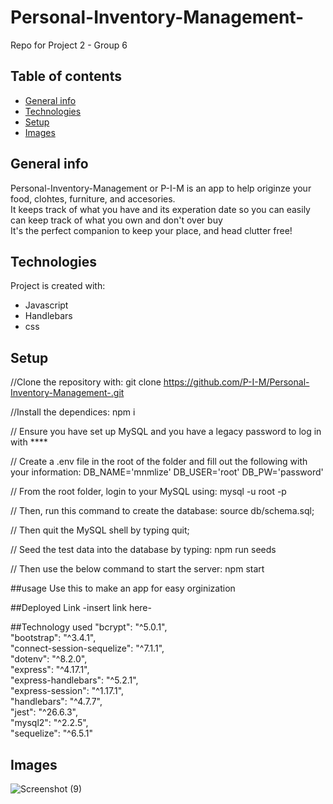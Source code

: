# Personal-Inventory-Management-
Repo for Project 2 - Group 6

## Table of contents
* [General info](#general-info)
* [Technologies](#technologies)
* [Setup](#setup)
* [Images](#images)

## General info
Personal-Inventory-Management or P-I-M is an app to help originze your food, clohtes, furniture, and accesories. <br>
It keeps track of what you have and its experation date so you can easily can keep track of what you own and don't over buy <br>
It's the perfect companion to keep your place, and head clutter free!
	
## Technologies
Project is created with:
* Javascript
* Handlebars
* css
	
## Setup
//Clone the repository with:
git clone https://github.com/P-I-M/Personal-Inventory-Management-.git

//Install the dependices:
npm i

// Ensure you have set up MySQL and you have a legacy password to log in with ****

// Create a .env file in the root of the folder and fill out the following with your information:
DB_NAME='mnmlize'
DB_USER='root'
DB_PW='password'

// From the root folder, login to your MySQL using:
mysql -u root -p

// Then, run this command to create the database:
source db/schema.sql;

// Then quit the MySQL shell by typing
quit;

// Seed the test data into the database by typing:
npm run seeds

// Then use the below command to start the server:
npm start


##usage 
Use this to make an app for easy orginization 

##Deployed Link
-insert link here-

##Technology used
    "bcrypt": "^5.0.1", <br>
    "bootstrap": "^3.4.1", <br>
    "connect-session-sequelize": "^7.1.1", <br>
    "dotenv": "^8.2.0", <br>
    "express": "^4.17.1", <br>
    "express-handlebars": "^5.2.1", <br>
    "express-session": "^1.17.1", <br>
    "handlebars": "^4.7.7", <br>
    "jest": "^26.6.3", <br>
    "mysql2": "^2.2.5", <br>
    "sequelize": "^6.5.1" <br>
 
## Images
![Screenshot (9)](https://user-images.githubusercontent.com/40303668/112070514-351c0d80-8b44-11eb-9073-d1f3ef1a7870.png)

